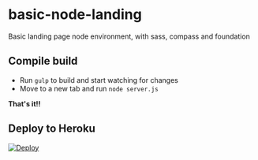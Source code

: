 # basic-node-landing
Basic landing page node environment, with sass, compass and foundation

## Compile build
* Run `gulp` to build and start watching for changes
* Move to a new tab and run `node server.js`

**That's it!!**

## Deploy to Heroku

[![Deploy](https://www.herokucdn.com/deploy/button.svg)](https://heroku.com/deploy)
